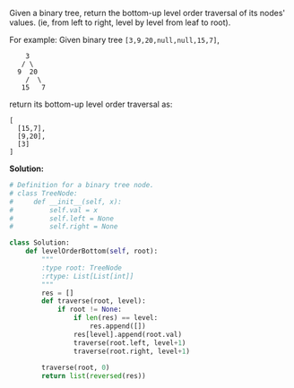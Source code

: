 Given a binary tree, return the bottom-up level order traversal of its nodes' values. (ie, from left to right, level by level from leaf to root).

For example:
Given binary tree `[3,9,20,null,null,15,7]`,
```
    3
   / \
  9  20
    /  \
   15   7
```
return its bottom-up level order traversal as:
```
[
  [15,7],
  [9,20],
  [3]
]
```
**Solution:**
```python
# Definition for a binary tree node.
# class TreeNode:
#     def __init__(self, x):
#         self.val = x
#         self.left = None
#         self.right = None

class Solution:
    def levelOrderBottom(self, root):
        """
        :type root: TreeNode
        :rtype: List[List[int]]
        """
        res = []
        def traverse(root, level):
            if root != None:
                if len(res) == level:
                    res.append([])
                res[level].append(root.val)
                traverse(root.left, level+1)
                traverse(root.right, level+1)
                
        traverse(root, 0)
        return list(reversed(res))
```
